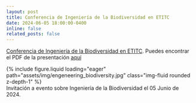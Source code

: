 ```yaml
---
layout: post
title: Conferencia de Ingeniería de la Biodiversidad en ETITC
date: 2024-06-05 18:00:00-0400
inline: false
related_posts: false
---
```


[Conferencia de Ingeniería de la Biodiversidad en ETITC](https://www.etitc.edu.co/es/evento/ingeniera-de-la-biodiversidad-89). Puedes encontrar el PDF de la presentación [aquí](../../assets/pdf/ETITC_Ingeniería_de_la_Biodiversidad.pdf)


<div class="row mt-3">
    <div class="col-sm mt-3 mt-md-0">
        {% include figure.liquid loading="eager" path="assets/img/engeneering_biodiversity.jpg" class="img-fluid rounded z-depth-1" %}
    </div>
</div>

<div class="caption">
    Invitación a evento sobre Ingeniería de la Biodiversidad el 05 Junio de 2024.
</div>
